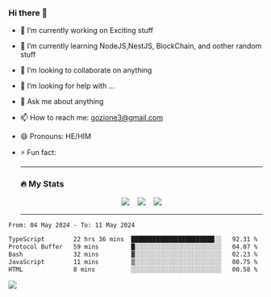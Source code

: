 ### Hi there 👋

<!--
**charlieScript/charlieScript** is a ✨ _special_ ✨ repository because its `README.md` (this file) appears on your GitHub profile.

Here are some ideas to get you started: -->

- 🔭 I’m currently working on Exciting stuff
- 🌱 I’m currently learning NodeJS,NestJS, BlockChain, and oother random stuff
- 👯 I’m looking to collaborate on anything
- 🤔 I’m looking for help with ...
- 💬 Ask me about anything
- 📫 How to reach me: gozione3@gmail.com
- 😄 Pronouns: HE/HIM
- ⚡ Fun fact:


  ---

  ### :fire: My Stats

  <div id="stats" align="center">
  <img src="http://github-readme-streak-stats.herokuapp.com?user=charlieScript&theme=dark&date_format=M%20j%5B%2C%20Y%5D" />&nbsp;&nbsp;&nbsp;
  <img src="https://github-readme-stats.vercel.app/api/top-langs/?username=charlieScript&layout=compact&theme=vision-friendly-dark"/>&nbsp;&nbsp;&nbsp;
  <img src="https://github-readme-stats.vercel.app/api?username=charlieScript&show_icons=true&theme=radical"/>
  </div>

  ---



<!--START_SECTION:waka-->

```txt
From: 04 May 2024 - To: 11 May 2024

TypeScript        22 hrs 36 mins  ███████████████████████░░   92.31 %
Protocol Buffer   59 mins         █░░░░░░░░░░░░░░░░░░░░░░░░   04.07 %
Bash              32 mins         ▓░░░░░░░░░░░░░░░░░░░░░░░░   02.23 %
JavaScript        11 mins         ▒░░░░░░░░░░░░░░░░░░░░░░░░   00.75 %
HTML              8 mins          ░░░░░░░░░░░░░░░░░░░░░░░░░   00.58 %
```

<!--END_SECTION:waka-->
![](https://komarev.com/ghpvc/?username=charlieScript)
